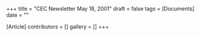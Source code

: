 +++
title = "CEC Newsletter May 18, 2001"
draft = false
tags = [Documents]
date = ""

[Article]
contributors = []
gallery = []
+++